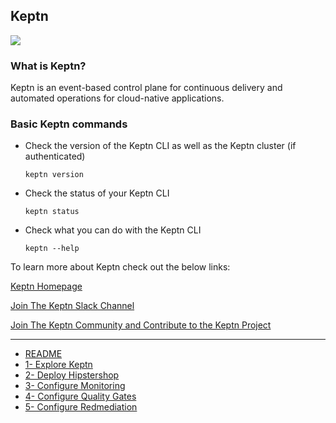 ## Keptn

![](https://keptn.sh/images/logo.svg)

### What is Keptn?

Keptn is an event-based control plane for continuous delivery and automated operations for cloud-native applications.

### Basic Keptn commands

- Check the version of the Keptn CLI as well as the Keptn cluster (if authenticated)

  ```
  keptn version
  ```

- Check the status of your Keptn CLI

  ```
  keptn status
  ```

- Check what you can do with the Keptn CLI

  ```
  keptn --help
  ```

To learn more about Keptn check out the below links:

[Keptn Homepage](https://keptn.sh/)

[Join The Keptn Slack Channel](https://slack.keptn.sh/)

[Join The Keptn Community and Contribute to the Keptn Project](https://github.com/keptn/community)

---

- [README](./README.md)
- [1- Explore Keptn](./0-explore-keptn.md)
- [2- Deploy Hipstershop](./1-deploy-hipstershop.md)
- [3- Configure Monitoring](./2-configure-monitoring.md)
- [4- Configure Quality Gates](./3-quality-gates.md)
- [5- Configure Redmediation](./4-remediation.md)

